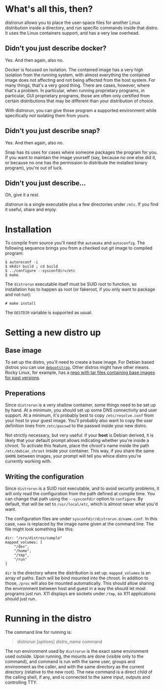 # What's all this, then?
distrorun allows you to place the user-space files for another Linux distribution inside a directory, and run specific commands inside that distro. It uses the Linux containers support, and has a very low overhead.

## Didn't you just describe docker?
Yes. And then again, also no.

Docker is focused on isolation. The contained image has a very high isolation from the running system, with almost everything the contained image does not affecting and not being affected from the host system. For many things, that's a very good thing.
There are cases, however, where that's a problem. In particular, when running proprietary programs, in particular, GUI proprietary programs, those are often only certified from certain distributions that may be different than your distribution of choice.

With distrorun, you can give those program a supported environment while specifically *not* isolating them from yours.

## Didn't you just describe snap?
Yes. And then again, also no.

Snap has its uses for cases where someone packages the program for you. If you want to maintain the image yourself (say, because no one else did it, or because no one has the permission to distribute the installed binary program), you're out of luck.

## Didn't you just describe...
Oh, give it a rest.

distrorun is a single executable plus a few directories under `/etc`. If you find it useful, share and enjoy.

# Installation
To compile from source you'll need the `automake` and `autoconfig`. The following sequence brings you from a checked out git image to compiled program:

```
$ autoreconf -i
$ mkdir build ; cd build
$ ../configure --sysconfdir=/etc
$ make
```

The `distrorun` executable itself must be SUID root to function, so installation has to happen as root (or fakeroot, if you only want to package and not run):
```
# make install
```

The `DESTDIR` variable is supported as usual.

# Setting a new distro up
## Base image
To set up the distro, you'll need to create a base image. For Debian based distros you can use [`debootstrap`](https://wiki.debian.org/Debootstrap). Other distros might have other means. Rocky Linux, for example, has a [repo with tar files containing
base images for past versions](https://github.com/rocky-linux/sig-cloud-instance-images/).

## Preperations
Since `distrorun` is a very shallow container, some things need to be set up by hand. At a minimum, you should set up some DNS connectivity and user support. At a minimum, it's probably best to copy `/etc/resolve.conf` from your host to your guest image.
You'll probably also want to copy the user definition lines from `/etc/passwd` to the passwd inside your new distro.

Not strictly necessary, but very useful: if your **host** is Debian derived, it is likely that your default prompt allows indicating whether you're inside a chroot. To activate this feature, place the chroot's name inside the path `/etc/debian_chroot`
inside your container. This way, if you share the same `$HOME` between images, your prompt will tell you whice distro you're currently working with.

## Writing the configuration
Since `distrorun` is a SUID root executable, and to avoid security problems, it will only read the configuration from the path defined at compile time. You can change that path using the `--sysconfdir` option to `configure`. By default, that will be set
to `/usr/local/etc`, which is almost never what you'd want.

The configuration files are under `sysconfdir/distrorun.d/name.conf`. In this case, `name` is replaced by the image name given at the command line. The file might look something like this:
```
dir: "/srv/distros/sample"
mapped_volumes: [
    "/dev",
    "/home",
    "/tmp",
    "/run"
]
```

`dir` is the directory where the distribution is set up.
`mapped_volumes` is an array of paths. Each will be bind mounted into the chroot. In addition to those, `/proc` will also be mounted automatically. This should allow sharing the environment between host and guest in a way the should let most programs
just run. X11 displays are sockets under `/tmp`, so X11 applications should just run.

# Running in the distro
The command line for running is:

> distrorun [*options*] _distro_name_ command

The run environment used by `distrorun` is the exact same environment used outside. Upon running, the mounts are done (visible only to the command), and command is run with the same user, groups and environment as the caller, and with the same directory
as the current directory (relative to the new root). The new command is a direct child of the calling shell, if any, and is connected to the same input, outputs and controlling TTY.
